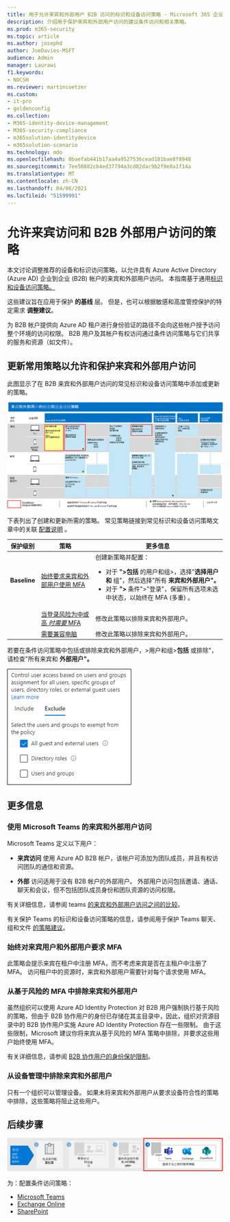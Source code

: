 ```yaml
---
title: 用于允许来宾和外部用户 B2B 访问的标识和设备访问策略 - Microsoft 365 企业版|Microsoft Docs
description: 介绍用于保护来宾和外部用户访问的建议条件访问和相关策略。
ms.prod: m365-security
ms.topic: article
ms.author: josephd
author: JoeDavies-MSFT
audience: Admin
manager: Laurawi
f1.keywords:
- NOCSH
ms.reviewer: martincoetzer
ms.custom:
- it-pro
- goldenconfig
ms.collection:
- M365-identity-device-management
- M365-security-compliance
- m365solution-identitydevice
- m365solution-scenario
ms.technology: mdo
ms.openlocfilehash: 0baefab441b17aa4a9527536cead181bae8f8948
ms.sourcegitcommit: 7ee50882cb4ed37794a3cd82dac9b2f9e0a1f14a
ms.translationtype: MT
ms.contentlocale: zh-CN
ms.lasthandoff: 04/06/2021
ms.locfileid: "51599991"
---
```

# <a name="policies-for-allowing-guest-access-and-b2b-external-user-access"></a>允许来宾访问和 B2B 外部用户访问的策略

本文讨论调整推荐的设备和标识访问策略，以允许具有 Azure Active Directory (Azure AD) 企业到企业 (B2B) 帐户的来宾和外部用户访问。 本指南基于通用[标识和设备访问策略。](identity-access-policies.md)

这些建议旨在应用于保护 **的基线** 层。 但是，也可以根据敏感和高度管控保护的特定需求 **调整建议**。 

为 B2B 帐户提供向 Azure AD 租户进行身份验证的路径不会向这些帐户授予访问整个环境的访问权限。 B2B 用户及其帐户有权访问通过条件访问策略与它们共享的服务和资源（如文件）。

## <a name="updating-the-common-policies-to-allow-and-protect-guests-and-external-user-access"></a>更新常用策略以允许和保护来宾和外部用户访问

此图显示了在 B2B 来宾和外部用户访问的常见标识和设备访问策略中添加或更新的策略。

[![用于保护来宾访问的策略更新摘要](../../media/microsoft-365-policies-configurations/identity-access-ruleset-guest.png)](https://github.com/MicrosoftDocs/microsoft-365-docs/raw/public/microsoft-365/media/microsoft-365-policies-configurations/identity-access-ruleset-guest.png)

下表列出了创建和更新所需的策略。 常见策略链接到常见标识和设备访问策略文章中的关联 [配置说明](identity-access-policies.md) 。

|保护级别|策略|更多信息|
|---|---|---|
|**Baseline**|[始终要求来宾和外部用户使用 MFA](identity-access-policies.md#require-mfa-based-on-sign-in-risk)|创建新策略并配置： <ul><li>对于 **">包括** 的用户和组>，选择"**选择用户和** 组"，然后选择"所有 **来宾和外部用户"。**</li><li>对于 **">** 条件">"登录"，保留所有选项未选中状态，以始终在 MFA (多重) 。</li></ul>|
||[当登录风险为中或高 *时需要* MFA](identity-access-policies.md#require-mfa-based-on-sign-in-risk)|修改此策略以排除来宾和外部用户。|
||[需要兼容电脑](identity-access-policies.md#require-compliant-pcs-but-not-compliant-phones-and-tablets)|修改此策略以排除来宾和外部用户。|

若要在条件访问策略中包括或排除来宾和外部用户，>用户和组>**包括** 或排除"，请检查"所有来宾和 **外部用户"。**

![用于排除来宾和外部用户的控件的屏幕捕获](../../media/microsoft-365-policies-configurations/identity-access-exclude-guests-ui.png)

## <a name="more-information"></a>更多信息

### <a name="guests-and-external-user-access-with-microsoft-teams"></a>使用 Microsoft Teams 的来宾和外部用户访问

Microsoft Teams 定义以下用户：

- **来宾访问** 使用 Azure AD B2B 帐户，该帐户可添加为团队成员，并且有权访问团队的通信和资源。

- **外部** 访问适用于没有 B2B 帐户的外部用户。 外部用户访问包括邀请、通话、聊天和会议，但不包括团队成员身份和团队资源的访问权限。

有关详细信息，请参阅 teams [的来宾和外部用户访问之间的比较](/microsoftteams/communicate-with-users-from-other-organizations#compare-external-and-guest-access)。

有关保护 Teams 的标识和设备访问策略的信息，请参阅用于保护 Teams 聊天、组和文件 [的策略建议](teams-access-policies.md)。

### <a name="require-mfa-always-for-guest-and-external-users"></a>始终对来宾用户和外部用户要求 MFA

此策略会提示来宾在租户中注册 MFA，而不考虑来宾是否在主租户中注册了 MFA。 访问租户中的资源时，来宾和外部用户需要针对每个请求使用 MFA。

### <a name="excluding-guests-and-external-users-from-risk-based-mfa"></a>从基于风险的 MFA 中排除来宾和外部用户

虽然组织可以使用 Azure AD Identity Protection 对 B2B 用户强制执行基于风险的策略，但由于 B2B 协作用户的身份已存储在其主目录中，因此，组织对资源目录中的 B2B 协作用户实施 Azure AD Identity Protection 存在一些限制。 由于这些限制，Microsoft 建议你将来宾从基于风险的 MFA 策略中排除，并要求这些用户始终使用 MFA。

有关详细信息，请参阅 [B2B 协作用户的身份保护限制](/azure/active-directory/identity-protection/concept-identity-protection-b2b#limitations-of-identity-protection-for-b2b-collaboration-users)。

### <a name="excluding-guests-and-external-users-from-device-management"></a>从设备管理中排除来宾和外部用户

只有一个组织可以管理设备。 如果未将来宾和外部用户从要求设备符合性的策略中排除，这些策略将阻止这些用户。

## <a name="next-step"></a>后续步骤

![步骤 4：Microsoft 365 云应用策略](../../media/microsoft-365-policies-configurations/identity-device-access-steps-next-step-4.png)

为：配置条件访问策略：

- [Microsoft Teams](teams-access-policies.md)
- [Exchange Online](secure-email-recommended-policies.md)
- [SharePoint](sharepoint-file-access-policies.md)
